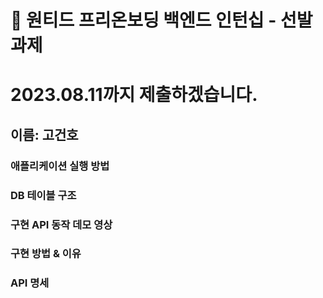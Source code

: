 # 🫵 원티드 프리온보딩 백엔드 인턴십 - 선발 과제
# 2023.08.11까지 제출하겠습니다.

## 이름: 고건호

### 애플리케이션 실행 방법

### DB 테이블 구조

### 구현 API 동작 데모 영상

### 구현 방법 & 이유

### API 명세